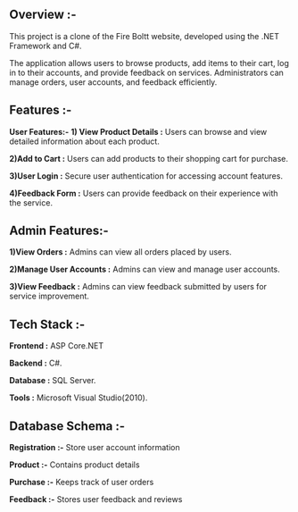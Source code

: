 ## Overview :-
This project is a clone of the Fire Boltt website, developed using the .NET Framework and C#.

The application allows users to browse products, add items to their cart, log in to their accounts, and provide feedback on services. 
Administrators can manage orders, user accounts, and feedback efficiently.



## Features :-
**User Features:-**
  **1) View Product Details :** Users can browse and view detailed information about each product.
     
  **2)Add to Cart :** Users can add products to their shopping cart for purchase.
  
  **3)User Login :** Secure user authentication for accessing account features.
  
  **4)Feedback Form :** Users can provide feedback on their experience with the service.
  
## Admin Features:-

  **1)View Orders :** Admins can view all orders placed by users.
  
  **2)Manage User Accounts :** Admins can view and manage user accounts.
  
  **3)View Feedback :** Admins can view feedback submitted by users for service improvement.
  


## Tech Stack :-

  **Frontend :** ASP Core.NET
  
  **Backend :** C#.
  
  **Database :** SQL Server.
  
  **Tools :**  Microsoft Visual Studio(2010).
  


  ## Database Schema :-

 
**Registration :-** Store user account information
 
**Product      :-**	Contains product details
 
**Purchase	   :-** Keeps track of user orders
 
**Feedback	   :-** Stores user feedback and reviews
 

